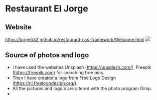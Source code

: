 # Restaurant El Jorge
## Website
https://jorge532.github.io/restaurant-css-framework/Welcome.html
![](https://github.com/jorge532/restaurant-css-framework/blob/b7b2d26dba2a694435e452bb58542c3f75c089e5/pictures/hasselt.jpg)

## Source of photos and logo
* I have used the websites Unsplash (https://unsplash.com/), Freepik (https://freepik.com) for searching free pics. 
* Then I have created a logo from Free Logo Design (https://nl.freelogodesign.org/).
* All the pictures and logo's are altered with the photo program Gimp.
* 

